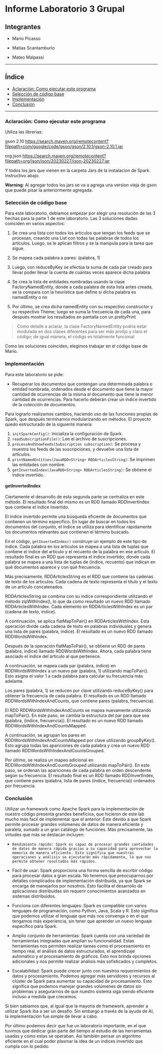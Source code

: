# Informe Laboratorio 3 Grupal

## Integrantes

- Mario Picasso

- Matias Scantamburlo

- Mateo Malpassi

--------------------
## Índice
* [Aclaración: Como ejecutar este programa](aclaracón:_como_ejecutar)
* [Selección de código base](selección_de_código_base)
* [Implementación](implementación)
* [Conclusión](conclusión)

--------------------

### Aclaración: Como ejecutar este programa

Utiliza las librerias:

gson 2.10 https://search.maven.org/remotecontent?filepath=com/google/code/gson/gson/2.10.1/gson-2.10.1.jar

org.json https://search.maven.org/remotecontent?filepath=org/json/json/20230227/json-20230227.jar

Y todos los jars que vienen en la carpeta Jars de la instalacion de Spark. Instructivo abajo.

**Warning**: Al agregar todos los jars se va a agrega una version vieja de gson que puede pisar la anteriormente agregada.

### Selección de código base

Para este laboratorio, debíamos empezar por elegir una resolución de las 3 hechas para la parte 1 de este laboratorio. Las 3 soluciones dadas coinciden en varios aspectos: 

1. Se crea una lista con todos los artículos que tengan los feeds que se procesan, creando una List<String> con todas las palabras de todos los artículos. Luego, se le aplican filtros y se la manipula para la tarea que sigue.

2. Se mapea cada palabra a pares: (palabra, 1)

3. Luego, con reduceByKey se efectúa la suma de cada par creado para llevar poder llevar la cuenta de cuántas veces aparece dicha palabra

4. Se crea la lista de entidades nombradas usando la clase FactoryNamedEntity, donde a cada palabra de esta lista antes creada, se la compara con la heurística que define si dicha palabra es namedEntity o no

5. Por último, se crea dicha namedEntity con su respectivo constructor y su respectivo Theme; luego se suma la frecuencia de cada una, para después mostrar los resultados en pantalla con un prettyPrint

> Como detalle a aclarar, la clase FactoryNamedEntity podría estar modulada en dos clases diferentes para ser más prolijo y claro el código; de igual manera, el código es totalmente funcional 

Como las soluciones coinciden, elegimos trabajar en el código base de Mario.

### Implementación 

Para este laboratorio se pide:

- Recuperar los documentos que contengan una determinada palabra o entidad nombrada, ordenados desde el documento que tiene la mayor cantidad de ocurrencias de la misma al documento que tiene la menor cantidad de ocurrencias. Para hacerlo deberán crear un índice invertido de la colección de documentos.

Para lograrlo realizamos cambios, haciendo uso de las funciones propias de Spark, que después terminamos modularizando en métodos. El proyecto quedo estructurado de la siguiente manera:

1. `initSparkConfig()`: Inicializa la configuración de Spark.
2. `readSubscriptionFile()`: Lee el archivo de suscripciones.
3. `processAndShowFeeds(Subscription subscription)`: Se procesa y muestra los feeds de las suscripciones, y devuelve una lista de artículos.
4. `printNamedEntities(JavaRDD<String> RDDArticlesString)`: Se imprimen las entidades con nombre.
5. `getInvertedIndex(JavaRDD<String> RDDArticlesString)`: Se obtiene el índice invertido.

#### getInvertedIndex

Ciertamente el desarrollo de esta segunda parte se centraliza en este método. El resultado final del mismo es un RDD llamado RDDInvertIndex que contiene el índice invertido.

El índice invertido permite una búsqueda eficiente de documentos que contienen un término específico. En lugar de buscar en todos los documentos del conjunto, el índice se utiliza para identificar rápidamente los documentos relevantes que contienen el término buscado.

En el código, `getInvertedIndex()` construye un ejemplo de este tipo de indice. Cada palabra en los artículos se mapea a una lista de tuplas que contiene el índice del artículo y el recuento de la palabra en ese artículo. El resultado final es un RDD que representa el índice invertido, donde cada palabra se mapea a una lista de tuplas de (índice, recuento) que indican en qué documentos aparece y con qué frecuencia.

Más precisamente. RDDArticlesString es el RDD que contiene las cadenas de texto de los artículos. Cada cadena de texto representa el título y el texto de un artículo concatenados.

RDDArticlesString se combina con su índice correspondiente utilizando el método zipWithIndex(), lo que da como resultado un nuevo RDD llamado RDDArticlesWithIndex. Cada elemento en RDDArticlesWithIndex es un par (cadena de texto, índice).

A continuación, se aplica flatMapToPair() en RDDArticlesWithIndex. Esta operación divide cada cadena de texto en palabras individuales y genera una lista de pares (palabra, índice). El resultado es un nuevo RDD llamado RDDWordsWithIndex.

Después de la operación flatMapToPair(), se obtiene un RDD de pares (palabra, índice) llamado RDDWordsWithIndex. Ahora, cada palabra tiene asociado el índice del artículo al que pertenece.

A continuación, se mapea cada par (palabra, índice) en RDDWordsWithIndex a un nuevo par (palabra, 1) utilizando mapToPair(). Esto asigna el valor 1 a cada palabra para calcular su frecuencia más adelante.

Los pares (palabra, 1) se reducen por clave utilizando reduceByKey() para obtener la frecuencia de cada palabra. El resultado es un RDD llamado RDDWordsWithIndexAndCounts, que contiene pares (palabra, frecuencia).

El RDD RDDWordsWithIndexAndCounts se mapea nuevamente utilizando mapToPair(). En este paso, se cambia la estructura del par para que sea (palabra, (índice, frecuencia)). El resultado es un nuevo RDD llamado RDDWordsWithIndexAndCountsMapped.

A continuación, se agrupan los pares en RDDWordsWithIndexAndCountsMapped por clave utilizando groupByKey(). Esto agrupa todas las apariciones de cada palabra y crea un nuevo RDD llamado RDDWordsWithIndexAndCountsGrouped.

Por último, se realiza un mapeo adicional en RDDWordsWithIndexAndCountsGrouped utilizando mapToPair(). En este paso, se ordenan las apariciones de cada palabra en orden descendente según su frecuencia. El resultado final es un RDD llamado RDDInvertIndex, que contiene pares (palabra, lista de pares (índice, frecuencia)) ordenados por frecuencia.

### Conclusión

Utilizar un framework como Apache Spark para la implementación de nuestro código presenta grandes beneficios, que hicieron de este lab mucho más facil de implementar que el anterior. Este devido a que Spark permite procesar grandes volúmenes de datos de manera eficiente y paralela, sumado a un gran catálogo de funciónes. Más precisamente, las virtudes que más se destacan incluyen:

*     Rendimiento rápido: Spark es capaz de procesar grandes cantidades de datos de manera rápida gracias a su capacidad para aprovechar la memoria de manera eficiente. Esto significa que nuestras operaciones y análisis se ejecutarán más rápidamente, lo que nos permite obtener resultados más rápidos.

* Fácil de usar: Spark proporciona una forma sencilla de escribir código para procesar datos a gran escala. No tenemos que preocuparnos por detalles complicados de implementación distribuida, ya que Spark se encarga de manejarlos por nosotros. Esto facilita el desarrollo de aplicaciones distribuidas sin requerir conocimientos avanzados en sistemas distribuidos.

* Funciona con diferentes lenguajes: Spark es compatible con varios lenguajes de programación, como Python, Java, Scala y R. Esto significa que podemos utilizar el lenguaje que más nos convenga o en el que tengamos más experiencia, sin tener que aprender un nuevo lenguaje específico para Spark.

* Amplio conjunto de herramientas: Spark cuenta con una variedad de herramientas integradas que amplían su funcionalidad. Estas herramientas nos permiten realizar tareas como el procesamiento en tiempo real, el análisis de datos estructurados, el aprendizaje automático y el procesamiento de gráficos. Esto nos brinda opciones adicionales y nos permite realizar análisis más sofisticados y completos.

* Escalabilidad: Spark puede crecer junto con nuestros requerimientos de datos y procesamiento. Podemos agregar más servidores y recursos al clúster de Spark para aumentar su capacidad de procesamiento. Esto significa que podemos manejar grandes volúmenes de datos sin problemas y asegurarnos de que nuestro sistema siga siendo eficiente incluso a medida que crecemos.

Si bien sabiamos que, al igual que la mayoría de framework, aprender a utilizar Spark iba a ser un desafio. Sin embargo a través de la ayuda de AI, la implementación fue simple de llevar a cabo.

Por último podemos decir que fue un laboratorio importante, en el que tuvimos que dedicar grán parte del tiempo al estudio de las herramientas usadas y como estas se operaban. Así también pensar un algoritmo eficiente en el cual poder plasmar la idea de un índices invertido que cumpla con lo pedido.